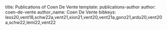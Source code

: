title: Publications of Coen De Vente
template: publications-author
author: coen-de-vente
author_name: Coen De Vente
bibkeys: less20,vent18,schw22a,vent21,xion21,vent20,vent21a,gonz21,ardu20,vent20a,schw22,lemi22,vent22
